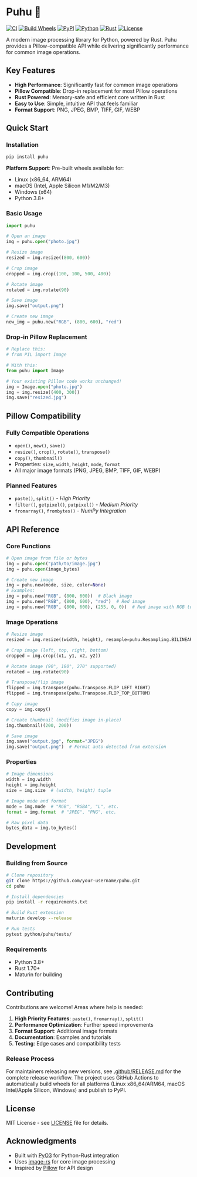 # Puhu 🦉

[![CI](https://github.com/bgunebakan/puhu/workflows/CI/badge.svg)](https://github.com/bgunebakan/puhu/actions)
[![Build Wheels](https://github.com/bgunebakan/puhu/workflows/Build%20Multi-Platform%20Wheels/badge.svg)](https://github.com/bgunebakan/puhu/actions)
[![PyPI](https://img.shields.io/pypi/v/puhu.svg)](https://pypi.org/project/puhu/)
[![Python](https://img.shields.io/badge/python-3.8+-blue.svg)](https://www.python.org/downloads/)
[![Rust](https://img.shields.io/badge/rust-1.70+-orange.svg)](https://www.rust-lang.org/)
[![License](https://img.shields.io/badge/license-MIT-green.svg)](LICENSE)

A modern image processing library for Python, powered by Rust. Puhu provides a Pillow-compatible API while delivering significantly performance for common image operations.

## Key Features

- **High Performance**: Significantly fast for common image operations
- **Pillow Compatible**: Drop-in replacement for most Pillow operations
- **Rust Powered**: Memory-safe and efficient core written in Rust
- **Easy to Use**: Simple, intuitive API that feels familiar
- **Format Support**: PNG, JPEG, BMP, TIFF, GIF, WEBP

## Quick Start

### Installation

```bash
pip install puhu
```

**Platform Support**: Pre-built wheels available for:

- Linux (x86_64, ARM64)
- macOS (Intel, Apple Silicon M1/M2/M3)
- Windows (x64)
- Python 3.8+

### Basic Usage

```python
import puhu

# Open an image
img = puhu.open("photo.jpg")

# Resize image
resized = img.resize((800, 600))

# Crop image
cropped = img.crop((100, 100, 500, 400))

# Rotate image
rotated = img.rotate(90)

# Save image
img.save("output.png")

# Create new image
new_img = puhu.new("RGB", (800, 600), "red")
```

### Drop-in Pillow Replacement

```python
# Replace this:
# from PIL import Image

# With this:
from puhu import Image

# Your existing Pillow code works unchanged!
img = Image.open("photo.jpg")
img = img.resize((400, 300))
img.save("resized.jpg")
```

## Pillow Compatibility

### Fully Compatible Operations

- `open()`, `new()`, `save()`
- `resize()`, `crop()`, `rotate()`, `transpose()`
- `copy()`, `thumbnail()`
- Properties: `size`, `width`, `height`, `mode`, `format`
- All major image formats (PNG, JPEG, BMP, TIFF, GIF, WEBP)

### Planned Features

- `paste()`, `split()` - _High Priority_
- `filter()`, `getpixel()`, `putpixel()` - _Medium Priority_
- `fromarray()`, `frombytes()` - _NumPy Integration_

## API Reference

### Core Functions

```python
# Open image from file or bytes
img = puhu.open("path/to/image.jpg")
img = puhu.open(image_bytes)

# Create new image
img = puhu.new(mode, size, color=None)
# Examples:
img = puhu.new("RGB", (800, 600))  # Black image
img = puhu.new("RGB", (800, 600), "red")  # Red image
img = puhu.new("RGB", (800, 600), (255, 0, 0))  # Red image with RGB tuple
```

### Image Operations

```python
# Resize image
resized = img.resize((width, height), resample=puhu.Resampling.BILINEAR)

# Crop image (left, top, right, bottom)
cropped = img.crop((x1, y1, x2, y2))

# Rotate image (90°, 180°, 270° supported)
rotated = img.rotate(90)

# Transpose/flip image
flipped = img.transpose(puhu.Transpose.FLIP_LEFT_RIGHT)
flipped = img.transpose(puhu.Transpose.FLIP_TOP_BOTTOM)

# Copy image
copy = img.copy()

# Create thumbnail (modifies image in-place)
img.thumbnail((200, 200))

# Save image
img.save("output.jpg", format="JPEG")
img.save("output.png")  # Format auto-detected from extension
```

### Properties

```python
# Image dimensions
width = img.width
height = img.height
size = img.size  # (width, height) tuple

# Image mode and format
mode = img.mode  # "RGB", "RGBA", "L", etc.
format = img.format  # "JPEG", "PNG", etc.

# Raw pixel data
bytes_data = img.to_bytes()
```

## Development

### Building from Source

```bash
# Clone repository
git clone https://github.com/your-username/puhu.git
cd puhu

# Install dependencies
pip install -r requirements.txt

# Build Rust extension
maturin develop --release

# Run tests
pytest python/puhu/tests/

```

### Requirements

- Python 3.8+
- Rust 1.70+
- Maturin for building

## Contributing

Contributions are welcome! Areas where help is needed:

1. **High Priority Features**: `paste()`, `fromarray()`, `split()`
2. **Performance Optimization**: Further speed improvements
3. **Format Support**: Additional image formats
4. **Documentation**: Examples and tutorials
5. **Testing**: Edge cases and compatibility tests

### Release Process

For maintainers releasing new versions, see [.github/RELEASE.md](.github/RELEASE.md) for the complete release workflow. The project uses GitHub Actions to automatically build wheels for all platforms (Linux x86_64/ARM64, macOS Intel/Apple Silicon, Windows) and publish to PyPI.

## License

MIT License - see [LICENSE](LICENSE) file for details.

## Acknowledgments

- Built with [PyO3](https://pyo3.rs/) for Python-Rust integration
- Uses [image-rs](https://github.com/image-rs/image) for core image processing
- Inspired by [Pillow](https://pillow.readthedocs.io/) for API design

